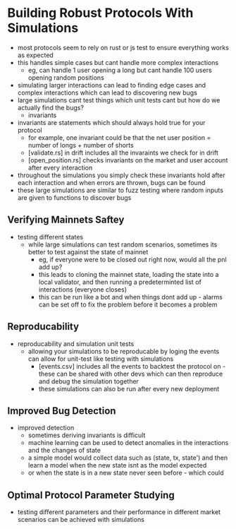 # Building Robust Protocols With Simulations
- most protocols seem to rely on rust or js test to ensure everything works as expected
- this handles simple cases but cant handle more complex interactions 
  - eg, can handle 1 user opening a long but cant handle 100 users opening random positions 
- simulating larger interactions can lead to finding edge cases and complex interactions which can lead to discovering new bugs 
- large simulations cant test things which unit tests cant but how do we actually find the bugs? 
  - invariants 
- invariants are statements which should always hold true for your protocol 
  - for example, one invariant could be that the net user position = number of longs + number of shorts 
  - [validate.rs] in drift includes all the invaraints we check for in drift 
  - [open_position.rs] checks invariants on the market and user account after every interaction 
- throughout the simulations you simply check these invariants hold after each interaction and when errors are thrown, bugs can be found 
- these large simulations are similar to fuzz testing where random inputs are given to functions to discover bugs 

## Verifying Mainnets Saftey
- testing different states 
  - while large simulations can test random scenarios, sometimes its better to test against the state of mainnet 
    - eg, if everyone were to be closed out right now, would all the pnl add up? 
    - this leads to cloning the mainnet state, loading the state into a local validator, and then running a predeterminted list of interactions (everyone closes)
    - this can be run like a bot and when things dont add up - alarms can be set off to fix the problem before it becomes a problem 

## Reproducability 
- reproducability and simulation unit tests
  - allowing your simulations to be reproducable by loging the events can allow for unit-test like testing with simulations 
    - [events.csv] includes all the events to backtest the protocol on - these can be shared with other devs which can then reproduce and debug the simulation together 
    - these simulations can also be run after every new deployment 

## Improved Bug Detection 
- improved detection 
  - sometimes deriving invariants is difficult 
  - machine learning can be used to detect anomalies in the interactions and the changes of state 
  - a simple model would collect data such as (state, tx, state') and then learn a model when the new state isnt as the model expected 
  - or when the state is in a new state never seen before - which could 

## Optimal Protocol Parameter Studying 
- testing different parameters and their performance in different market scenarios can be achieved with simulations